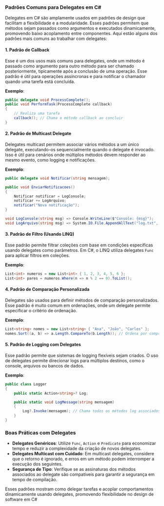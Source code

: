 ### Padrões Comuns para Delegates em C#

Delegates em C# são amplamente usados em padrões de design que facilitam a flexibilidade e a modularidade. Esses padrões permitem que métodos sejam passados como argumentos e executados dinamicamente, promovendo baixo acoplamento entre componentes. Aqui estão alguns dos padrões mais comuns ao trabalhar com delegates:

#### 1. Padrão de Callback

Esse é um dos usos mais comuns para delegates, onde um método é passado como argumento para outro método para ser chamado posteriormente, tipicamente após a conclusão de uma operação. Esse padrão é útil para operações assíncronas e para notificar o chamador quando uma tarefa está concluída.

**Exemplo**:
```csharp
public delegate void ProcessComplete();
public void PerformTask(ProcessComplete callback)
{
    // Realiza uma tarefa
    callback(); // Chama o método callback ao concluir
}
```

#### 2. Padrão de Multicast Delegate

Delegates multicast permitem associar vários métodos a um único delegate, executando-os sequencialmente quando o delegate é invocado. Isso é útil para cenários onde múltiplos métodos devem responder ao mesmo evento, como logging e notificações.

**Exemplo**:
```csharp
public delegate void Notificar(string mensagem);

public void EnviarNotificacoes()
{
    Notificar notificar = LogConsole;
    notificar += LogArquivo;
    notificar("Nova notificação");
}

void LogConsole(string msg) => Console.WriteLine($"Console: {msg}");
void LogArquivo(string msg) => System.IO.File.AppendAllText("log.txt", msg);
```

#### 3. Padrão de Filtro (Usando LINQ)

Esse padrão permite filtrar coleções com base em condições específicas usando delegates como parâmetros. Em C#, o LINQ utiliza delegates `Func` para aplicar filtros em coleções.

**Exemplo**:
```csharp
List<int> numeros = new List<int> { 1, 2, 3, 4, 5, 6 };
List<int> pares = numeros.Where(n => n % 2 == 0).ToList();
```

#### 4. Padrão de Comparação Personalizada

Delegates são usados para definir métodos de comparação personalizados. Esse padrão é muito comum em ordenações, onde um delegate permite especificar o critério de ordenação.

**Exemplo**:
```csharp
List<string> nomes = new List<string> { "Ana", "João", "Carlos" };
nomes.Sort((a, b) => a.Length.CompareTo(b.Length)); // Ordena por comprimento do nome
```

#### 5. Padrão de Logging com Delegates

Esse padrão permite que sistemas de logging flexíveis sejam criados. O uso de delegates permite direcionar logs para múltiplos destinos, como o console, arquivos ou bancos de dados.

**Exemplo**:
```csharp
public class Logger
{
    public static Action<string>? Log;

    public static void LogMessage(string mensagem)
    {
        Log?.Invoke(mensagem); // Chama todos os métodos log associados
    }
}
```

### Boas Práticas com Delegates

- **Delegates Genéricos**: Utilize `Func`, `Action` e `Predicate` para economizar tempo e reduzir a complexidade da criação de novos delegates.
- **Delegates Multicast com Cuidado**: Em multicast delegates, considere que o retorno é ignorado, e erros em um método podem interromper a execução dos seguintes.
- **Segurança de Tipo**: Verifique se as assinaturas dos métodos associados ao delegate são compatíveis para garantir a segurança em tempo de compilação.

Esses padrões mostram como delegar tarefas e acoplar comportamentos dinamicamente usando delegates, promovendo flexibilidade no design de software em C#